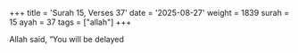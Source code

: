 +++
title = 'Surah 15, Verses 37'
date = '2025-08-27'
weight = 1839
surah = 15
ayah = 37
tags = ["allah"]
+++

Allah said, “You will be delayed